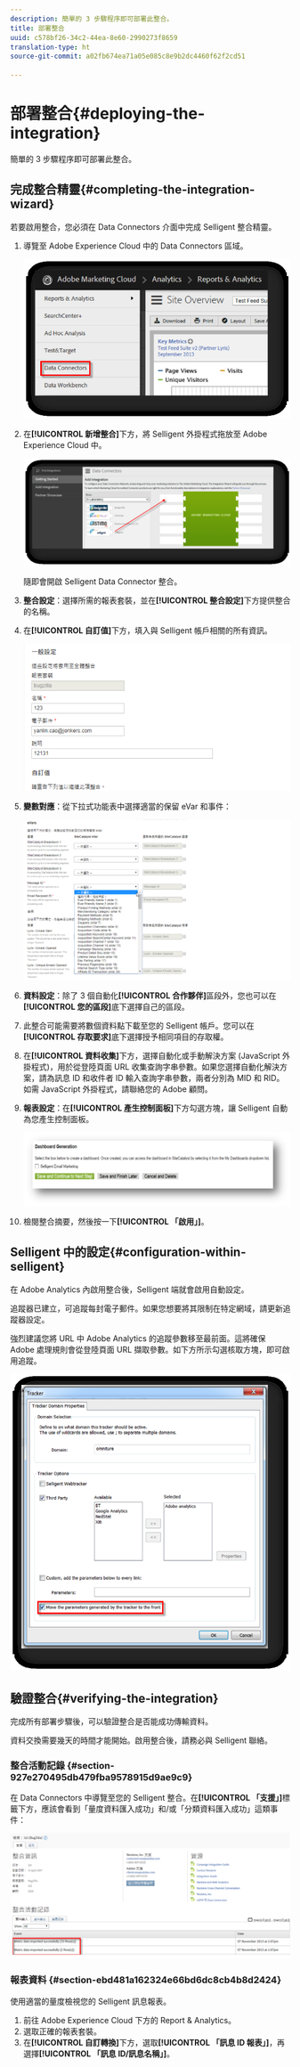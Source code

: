 ```yaml
---
description: 簡單的 3 步驟程序即可部署此整合。
title: 部署整合
uuid: c578bf26-34c2-44ea-8e60-2990273f8659
translation-type: ht
source-git-commit: a02fb674ea71a05e085c8e9b2dc4460f62f2cd51

---
```



# 部署整合{#deploying-the-integration}

簡單的 3 步驟程序即可部署此整合。

## 完成整合精靈{#completing-the-integration-wizard}

若要啟用整合，您必須在 Data Connectors 介面中完成 Selligent 整合精靈。

1. 導覽至 Adobe Experience Cloud 中的 Data Connectors 區域。

   ![](assets/selligent-data_connectors.png)

1. 在&#x200B;**[!UICONTROL 新增整合]**&#x200B;下方，將 Selligent 外掛程式拖放至 Adobe Experience Cloud 中。

   ![](assets/selligent-add_integration.png)

   隨即會開啟 Selligent Data Connector 整合。

1. **整合設定**：選擇所需的報表套裝，並在&#x200B;**[!UICONTROL 整合設定]**&#x200B;下方提供整合的名稱。

1. 在&#x200B;**[!UICONTROL 自訂值]**&#x200B;下方，填入與 Selligent 帳戶相關的所有資訊。

   ![](assets/selligent-general_settings.png)

1. **變數對應**：從下拉式功能表中選擇適當的保留 eVar 和事件：

   ![](assets/selligent-variables.png)

1. **資料設定**：除了 3 個自動化&#x200B;**[!UICONTROL 合作夥伴]**&#x200B;區段外，您也可以在&#x200B;**[!UICONTROL 您的區段]**&#x200B;底下選擇自己的區段。

1. 此整合可能需要將數個資料點下載至您的 Selligent 帳戶。您可以在&#x200B;**[!UICONTROL 存取要求]**&#x200B;底下選擇授予相同項目的存取權。
1. 在&#x200B;**[!UICONTROL 資料收集]**&#x200B;下方，選擇自動化或手動解決方案 (JavaScript 外掛程式)，用於從登陸頁面 URL 收集查詢字串參數。如果您選擇自動化解決方案，請為訊息 ID 和收件者 ID 輸入查詢字串參數，兩者分別為 MID 和 RID。如需 JavaScript 外掛程式，請聯絡您的 Adobe 顧問。
1. **報表設定**：在&#x200B;**[!UICONTROL 產生控制面板]**&#x200B;下方勾選方塊，讓 Selligent 自動為您產生控制面板。

   ![](assets/selligent-report_settings.png)

1. 檢閱整合摘要，然後按一下&#x200B;**[!UICONTROL 「啟用」]**。

## Selligent 中的設定{#configuration-within-selligent}

在 Adobe Analytics 內啟用整合後，Selligent 端就會啟用自動設定。

追蹤器已建立，可追蹤每封電子郵件。如果您想要將其限制在特定網域，請更新追蹤器設定。

強烈建議您將 URL 中 Adobe Analytics 的追蹤參數移至最前面。這將確保 Adobe 處理規則會從登陸頁面 URL 擷取參數。如下方所示勾選核取方塊，即可啟用追蹤。

![](assets/selligent-tracker.png)

## 驗證整合{#verifying-the-integration}

完成所有部署步驟後，可以驗證整合是否能成功傳輸資料。

資料交換需要幾天的時間才能開始。啟用整合後，請務必與 Selligent 聯絡。

### 整合活動記錄 {#section-927e270495db479fba9578915d9ae9c9}

在 Data Connectors 中導覽至您的 Selligent 整合。在&#x200B;**[!UICONTROL 「支援」]**&#x200B;標籤下方，應該會看到「量度資料匯入成功」和/或「分類資料匯入成功」這類事件：

![](assets/selligent-verifying.png)

### 報表資料 {#section-ebd481a162324e66bd6dc8cb4b8d2424}

使用適當的量度檢視您的 Selligent 訊息報表。

1. 前往 Adobe Experience Cloud 下方的 Report &amp; Analytics。
1. 選取正確的報表套裝。
1. 在&#x200B;**[!UICONTROL 自訂轉換]**&#x200B;下方，選取&#x200B;**[!UICONTROL 「訊息 ID 報表」]**，再選擇&#x200B;**[!UICONTROL 「訊息 ID/訊息名稱」]**。

